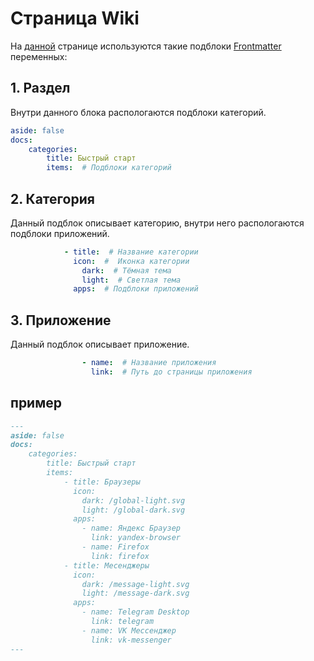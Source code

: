 # Страница Wiki

На [данной](../../main/wiki) странице используются такие подблоки [Frontmatter](../pages/vitepress#frontmatter) переменных:

## 1. Раздел

Внутри данного блока распологаются подблоки категорий.

```yaml
aside: false
docs:
    categories:
        title: Быстрый старт
        items:  # Подблоки категорий
```

## 2. Категория

Данный подблок описывает категорию, внутри него распологаются подблоки приложений.

```yaml
            - title:  # Название категории
              icon:  #  Иконка категории
                dark:  # Тёмная тема
                light:  # Светлая тема
              apps:  # Подблоки приложений
```

## 3. Приложение 

Данный подблок описывает приложение.

```yaml
                - name:  # Название приложения
                  link:  # Путь до страницы приложения
```

## пример 

```markdown
---
aside: false
docs:
    categories:
        title: Быстрый старт
        items:
            - title: Браузеры
              icon:
                dark: /global-light.svg
                light: /global-dark.svg 
              apps:
                - name: Яндекс Браузер
                  link: yandex-browser
                - name: Firefox
                  link: firefox
            - title: Месенджеры
              icon:
                dark: /message-light.svg
                light: /message-dark.svg 
              apps: 
                - name: Telegram Desktop
                  link: telegram
                - name: VK Мессенджер
                  link: vk-messenger
---
```